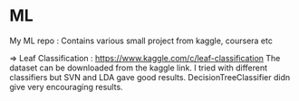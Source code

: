 # ML
My ML repo : Contains various small project from kaggle, coursera etc

=> Leaf Classification : https://www.kaggle.com/c/leaf-classification
The dataset can be downloaded from the kaggle link. I tried with different classifiers but SVN and LDA gave good results. DecisionTreeClassifier didn give very encouraging results.
